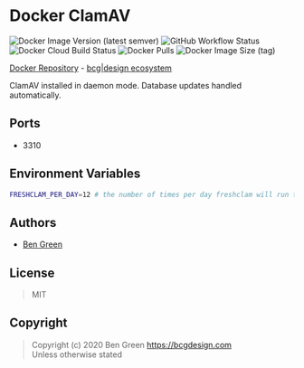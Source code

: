 # Docker ClamAV

![Docker Image Version (latest semver)](https://img.shields.io/docker/v/bcgdesign/clamav?sort=semver) ![GitHub Workflow Status](https://img.shields.io/github/workflow/status/bencgreen/docker-clamav/build?label=github) ![Docker Cloud Build Status](https://img.shields.io/docker/cloud/build/bcgdesign/clamav?label=docker) ![Docker Pulls](https://img.shields.io/docker/pulls/bcgdesign/clamav?label=pulls) ![Docker Image Size (tag)](https://img.shields.io/docker/image-size/bcgdesign/clamav/latest?label=size)

[Docker Repository](https://hub.docker.com/r/bcgdesign/clamav) - [bcg|design ecosystem](https://github.com/bencgreen/docker)

ClamAV installed in daemon mode. Database updates handled automatically.

## Ports

* 3310

## Environment Variables

```bash
FRESHCLAM_PER_DAY=12 # the number of times per day freshclam will run to update definitions
```

## Authors

* [Ben Green](https://github.com/bencgreen)

## License

> MIT

## Copyright

> Copyright (c) 2020 Ben Green <https://bcgdesign.com>  
> Unless otherwise stated
